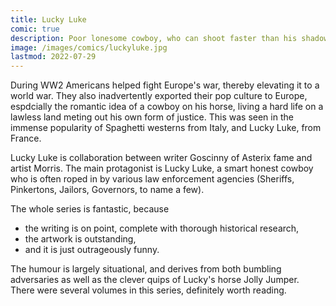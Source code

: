 ```yaml
---
title: Lucky Luke
comic: true
description: Poor lonesome cowboy, who can shoot faster than his shadow
image: /images/comics/luckyluke.jpg
lastmod: 2022-07-29
---
```


During WW2 Americans helped fight Europe's war, thereby elevating it to a world war. They also inadvertently exported their pop culture to Europe, espdcially the romantic idea of a cowboy on his horse, living a hard life on a lawless land meting out his own form of justice. This was seen in the immense popularity of Spaghetti westerns from Italy, and Lucky Luke, from France.

Lucky Luke is collaboration between writer Goscinny of Asterix fame and artist Morris. The main protagonist is Lucky Luke, a smart honest cowboy who is often roped in by various law enforcement agencies (Sheriffs, Pinkertons, Jailors, Governors, to name a few).

The whole series is fantastic, because
- the writing is on point, complete with thorough historical research,
- the artwork is outstanding,
- and it is just outrageously funny.

The humour is largely situational, and derives from both bumbling adversaries as well as the clever quips of Lucky's horse Jolly Jumper. There were several volumes in this series, definitely worth reading.
